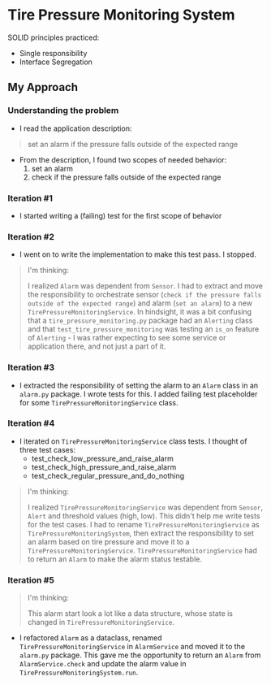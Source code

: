 # Tire Pressure Monitoring System

SOLID principles practiced:
* Single responsibility
* Interface Segregation

## My Approach

### Understanding the problem
* I read the application description:
 > set an alarm if the pressure falls outside of the expected range
 
* From the description, I found two scopes of needed behavior:
  1. set an alarm
  2. check if the pressure falls outside of the expected range
 
### Iteration #1
* I started writing a (failing) test for the first scope of behavior

### Iteration #2
* I went on to write the implementation to make this test pass. I stopped.
 > I'm thinking:
> 
 > I realized `Alarm` was dependent from `Sensor`. I had to extract and move the responsibility to orchestrate sensor (`check if the pressure falls outside of the expected range`) and alarm (`set an alarm`) to a new `TirePressureMonitoringService`. In hindsight, it was a bit confusing that a `tire_pressure_monitoring.py` package had an `Alerting` class and that `test_tire_pressure_monitoring` was testing an `is_on` feature of `Alerting`  - I was rather expecting to see some service or application there, and not just a part of it.
 
### Iteration #3
 * I extracted the responsibility of setting the alarm to an `Alarm` class in an `alarm.py` package. I wrote tests for this. I added failing test placeholder for some `TirePressureMonitoringService` class.

### Iteration #4
 * I iterated on `TirePressureMonitoringService` class tests. I thought of three test cases: 
   * test_check_low_pressure_and_raise_alarm
   * test_check_high_pressure_and_raise_alarm
   * test_check_regular_pressure_and_do_nothing
 > I'm thinking:
> 
> I realized `TirePressureMonitoringService` was dependent from `Sensor`, `Alert` and threshold values (high, low). This didn't help me write tests for the test cases. I had to rename `TirePressureMonitoringService` as `TirePressureMonitoringSystem`, then extract the responsibility to set an alarm based on tire pressure and move it to a `TirePressureMonitoringService`. `TirePressureMonitoringService` had to return an `Alarm` to make the alarm status testable.

### Iteration #5
> I'm thinking:
> 
>  This alarm start look a lot like a data structure, whose state is changed in `TirePressureMonitoringService`.
 * I refactored `Alarm` as a dataclass, renamed `TirePressureMonitoringService` in `AlarmService` and moved it to the `alarm.py` package. This gave me the opportunity to return an `Alarm` from `AlarmService.check` and update the alarm value in `TirePressureMonitoringSystem.run`.